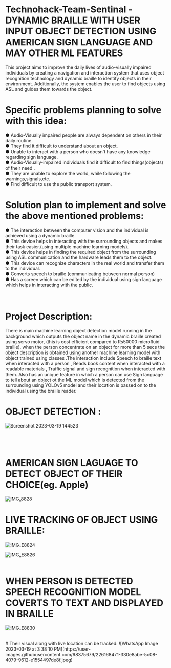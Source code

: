 # Technohack-Team-Sentinal - DYNAMIC BRAILLE WITH USER INPUT OBJECT DETECTION USING AMERICAN SIGN LANGUAGE AND MAY OTHER ML FEATURES
This project aims to improve the daily lives of audio-visually impaired individuals by creating a navigation and interaction system that uses object recognition technology and dynamic braille to identify objects in their environment. Additionally, the system enables the user to find objects using ASL and guides them towards the object. 

# Specific problems  planning to solve with this idea: <br/>
● Audio-Visually impaired people are always dependent on others in their daily
routine.<br/>
● They find it difficult to understand about an object.<br/>
● Unable to interact with a person who doesn't have any knowledge regarding sign
language.<br/>
● Audio-Visually-impaired individuals find it difficult to find things(objects) of their
need .<br/>
● They are unable to explore the world, while following the warnings,signals,etc.<br/>
● Find difficult to use the public transport system.<br/>


 # Solution plan to implement and solve the above mentioned problems:<br/>
● The interaction between the computer vision and the individual is achieved using
a dynamic braille.<br/>
● This device helps in interacting with the surrounding objects and makes their task
easier.(using multiple machine learning models).<br/>
● This device helps in finding the required object from the surrounding using ASL
communication and the hardware leads them to the object.<br/>
● This device can recognize characters in the real world and transfer them to the
individual.<br/>
● Converts speech to braille (communicating between normal person)<br/>
● Has a screen which can be edited by the individual using sign language which
helps in interacting with the public.<br/>
<br/>
<br/>
# Project Description:
There is main machine learning object detection model running in the background which outputs the object name in the dynamic braille created using servo motor,
(this is cost efficient compared to Rs50000 microfluid braille).
when the person concentrate on an object for more than 5 secs the object description is obtained using another machine learning model with object trained using classes
.The interaction include Speech to braille text when interacted with a person , Reads book content when interacted with a readable materials , Traffic signal and sign recognition when interacted with them.
Also has an unique feature in which a person can use Sign language to tell about an object ot the ML model which is detected from the surrounding using YOLOv5 model and their location is passed on to the individual using the braille reader.
# OBJECT DETECTION :
![Screenshot 2023-03-19 144523](https://user-images.githubusercontent.com/98375679/226165654-196b8d23-1a95-4b1b-98df-9a644f5d5a6f.png)
<br/>
<br/>
<br/>
<br/>
# AMERICAN SIGN LAGUAGE TO DETECT OBJECT OF THEIR CHOICE(eg. Apple)
![IMG_8828](https://user-images.githubusercontent.com/98375679/226167902-ff271daa-729c-43d5-949f-423eb85aee68.PNG)

# LIVE TRACKING OF OBJECT USING BRAILLE:
![IMG_E8824](https://user-images.githubusercontent.com/98375679/226167549-54f3945b-001f-44a1-aab5-79a2489193fc.JPG)
<br/>

![IMG_E8826](https://user-images.githubusercontent.com/98375679/226167652-300db26e-16ca-4c8b-9e35-168b0fd42e83.JPG)
<br/>
<br/>
# WHEN PERSON IS DETECTED SPEECH RECOGNITION MODEL COVERTS TO TEXT AND DISPLAYED IN BRAILLE

![IMG_E8830](https://user-images.githubusercontent.com/98375679/226168353-3b893654-25d6-4857-99af-8af1e3009f8a.JPG)

<br/>
# Their visual along with live location can be tracked:
![WhatsApp Image 2023-03-19 at 3 38 10 PM](https://user-images.githubusercontent.com/98375679/226168471-330e8abe-5c08-4079-9612-e1554497de8f.jpeg)

